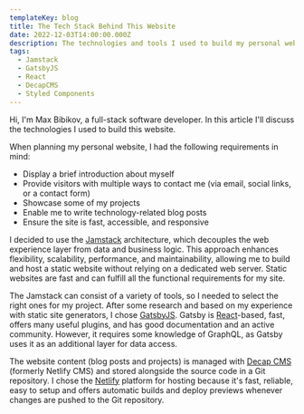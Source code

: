```yaml
---
templateKey: blog
title: The Tech Stack Behind This Website
date: 2022-12-03T14:00:00.000Z
description: The technologies and tools I used to build my personal website.
tags:
  - Jamstack
  - GatsbyJS
  - React
  - DecapCMS
  - Styled Components
---
```

Hi, I'm Max Bibikov, a full-stack software developer. In this article I'll discuss the technologies I used to build this website.

When planning my personal website, I had the following requirements in mind:  

* Display a brief introduction about myself
* Provide visitors with multiple ways to contact me (via email, social links, or a contact form)
* Showcase some of my projects 
* Enable me to write technology-related blog posts
* Ensure the site is fast, accessible, and responsive

I decided to use the [Jamstack](https://jamstack.org/) architecture, which decouples the web experience layer from data and business logic. This approach enhances flexibility, scalability, performance, and maintainability, allowing me to build and host a static website without relying on a dedicated web server. Static websites are fast and can fulfill all the functional requirements for my site.

The Jamstack can consist of a variety of tools, so I needed to select the right ones for my project. After some research and based on my experience with static site generators,  I chose [GatsbyJS](https://www.gatsbyjs.org/). Gatsby is [React](https://reactjs.org/)-based, fast, offers many useful plugins, and has good documentation and an active community. However, it requires some knowledge of GraphQL, as Gatsby uses it as an additional layer for data access. 

The website content (blog posts and projects) is managed with [Decap CMS](https://decapcms.org/docs) (formerly  Netlify CMS) and stored alongside the source code in a Git repository. I chose the [Netlify](https://www.netlify.com/) platform for hosting because it's fast, reliable, easy to setup and offers automatic builds and deploy  previews whenever changes are pushed to the Git repository.
